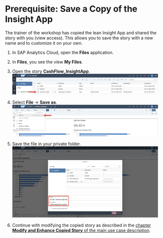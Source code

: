 # Prerequisite: Save a Copy of the Insight App

The trainer of the workshop has copied the lean Insight App and shared the story with you (view access). This allows you to save the story with a new name and to customize it on your own.

1. In SAP Analytics Cloud, open the **Files** application.

2. In **Files**, you see the view **My Files**.

3. Open the story **CashFlow_InsightApp**.
<img src="images/workshop_shared_story.png" width="1000"/><br/>

4. Select **File** -> **Save as**.
<img src="images/workshop_savecopy.png" width="1000"/><br/>

5. Save the file in your private folder.
<img src="images/workshop_save.png" width="1000"/><br/>

6. Continue with modifying the copied story as described in the [chapter **Modify and Enhance Copied Story** of the main use case description](./README.md#modify-and-enhance-copied-story).

